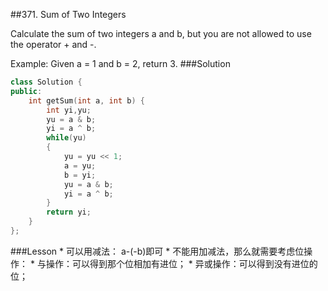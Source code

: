 ##371. Sum of Two Integers


Calculate the sum of two integers a and b, but you are not allowed to use the operator + and -.

Example:
Given a = 1 and b = 2, return 3. 
###Solution
```C++
class Solution {
public:
    int getSum(int a, int b) {
        int yi,yu;
        yu = a & b;
        yi = a ^ b;
        while(yu)
        {
            yu = yu << 1;
            a = yu;
            b = yi;
            yu = a & b;
            yi = a ^ b;
        }
        return yi;
    }
};
```
###Lesson
* 
可以用减法： a-(-b)即可
* 
不能用加减法，那么就需要考虑位操作：
    * 
与操作：可以得到那个位相加有进位；
    * 
异或操作：可以得到没有进位的位；